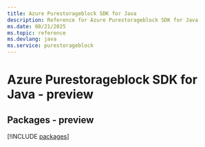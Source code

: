 ```yaml
---
title: Azure Purestorageblock SDK for Java
description: Reference for Azure Purestorageblock SDK for Java
ms.date: 08/21/2025
ms.topic: reference
ms.devlang: java
ms.service: purestorageblock
---
```

# Azure Purestorageblock SDK for Java - preview
## Packages - preview
[!INCLUDE [packages](purestorageblock-index.md)]